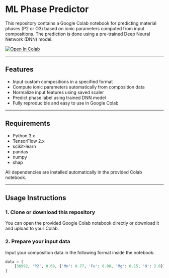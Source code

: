 # ML Phase Predictor

This repository contains a Google Colab notebook for predicting material phases (P2 or O3) based on ionic parameters computed from input compositions. The prediction is done using a pre-trained Deep Neural Network (DNN) model.

[![Open In Colab](https://colab.research.google.com/assets/colab-badge.svg)](https://colab.research.google.com/github/LIANGTING-WU/ML_Phase_Predictor/blob/main/Phase_Predictor.ipynb)

---

## Features

- Input custom compositions in a specified format
- Compute ionic parameters automatically from composition data
- Normalize input features using saved scaler
- Predict phase label using trained DNN model
- Fully reproducible and easy to use in Google Colab

---

## Requirements

- Python 3.x
- TensorFlow 2.x
- scikit-learn
- pandas
- numpy
- shap

All dependencies are installed automatically in the provided Colab notebook.

---

## Usage Instructions

### 1. Clone or download this repository

You can open the provided Google Colab notebook directly or download it and upload to your Colab.

### 2. Prepare your input data

Input your composition data in the following format inside the notebook:

```python
data = [
    [36992, 'P2', 0.69, {'Mn': 0.77, 'Fe': 0.08, 'Mg': 0.15, 'O': 2.0}]
]
